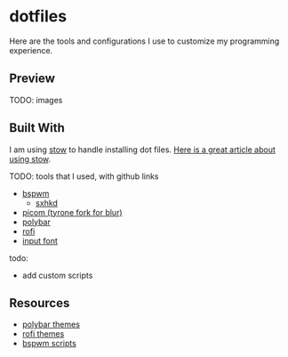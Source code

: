 # dotfiles

Here are the tools and configurations I use to customize my programming experience.

## Preview

TODO: images

## Built With

I am using [stow](https://www.gnu.org/software/stow/) to handle installing dot files. [Here is a great article
about using stow](https://codys.club/blog/2015/07/07/managing-your-dotfiles-with-gnu-stow/).

TODO: tools that I used, with github links

- [bspwm](https://github.com/baskerville/bspwm)
  - [sxhkd](https://github.com/baskerville/sxhkd)
- [picom (tyrone fork for blur)](https://github.com/tryone144/compton/tree/feature/dual_kawase)
- [polybar](https://github.com/polybar/polybar)
- [rofi](https://github.com/davatorium/rofi)
- [input font](https://input.fontbureau.com/)

todo:

- add custom scripts

## Resources

- [polybar themes](https://github.com/adi1090x/polybar-themes)
- [rofi themes](https://github.com/adi1090x/rofi)
- [bspwm scripts](https://github.com/Chrysostomus/bspwm-scripts)
